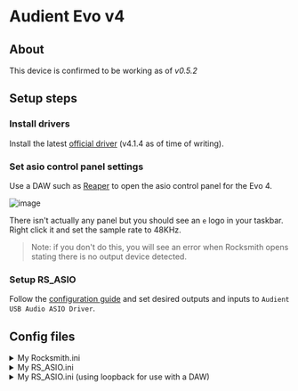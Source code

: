 # Audient Evo v4

## About

This device is confirmed to be working as of _v0.5.2_

## Setup steps

### Install drivers

Install the latest [official driver](https://evo.audio/products/evo-4/downloads/) (v4.1.4 as of time of writing).

### Set asio control panel settings

Use a DAW such as [Reaper](https://www.reaper.fm/) to open the asio control panel for the Evo 4.

![image](https://user-images.githubusercontent.com/10779424/86245120-ef2bad80-bba0-11ea-96cb-c04e88f91391.png)

There isn't actually any panel but you should see an `e` logo in your taskbar. Right click it and set the sample rate to 48KHz. 

> Note: if you don't do this, you will see an error when Rocksmith opens stating there is no output device detected.

### Setup RS_ASIO

Follow the [configuration guide](https://github.com/mdias/rs_asio#basic-configuration-guide) and set desired outputs and inputs to `Audient USB Audio ASIO Driver`.


## Config files

<details>
<summary>My Rocksmith.ini</summary>



```
[Audio]
EnableMicrophone=1
ExclusiveMode=1
LatencyBuffer=2
ForceDefaultPlaybackDevice=
ForceWDM=0
ForceDirectXSink=0
DumpAudioLog=0
MaxOutputBufferSize=
RealToneCableOnly=0
Win32UltraLowLatencyMode=1
[Renderer.Win32]
ShowGamepadUI=0
ScreenWidth=2560
ScreenHeight=1440
Fullscreen=0
VisualQuality=2
RenderingWidth=0
RenderingHeight=0
EnablePostEffects=1
EnableShadows=1
EnableHighResScope=1
EnableDepthOfField=1
EnablePerPixelLighting=1
MsaaSamples=4
DisableBrowser=0
[Net]
UseProxy=1
```

</details>

<details>
<summary>My RS_ASIO.ini</summary>



```
[Config]
EnableWasapiOutputs=0
EnableWasapiInputs=0
EnableAsio=1

[Asio]
; available buffer size modes:
;    driver - respect buffer size setting set in the driver
;    host   - use a buffer size as close as possible as that requested by the host application
;    custom - use the buffer size specified in CustomBufferSize field
BufferSizeMode=driver
CustomBufferSize=

[Asio.Output]
Driver=Audient USB Audio ASIO Driver
BaseChannel=0
EnableSoftwareEndpointVolumeControl=0
EnableSoftwareMasterVolumeControl=0
SoftwareMasterVolumePercent=100

[Asio.Input.0]
Driver=Audient USB Audio ASIO Driver
Channel=1
EnableSoftwareEndpointVolumeControl=0
EnableSoftwareMasterVolumeControl=0
SoftwareMasterVolumePercent=100

[Asio.Input.1]
Driver=
Channel=1
EnableSoftwareEndpointVolumeControl=1
EnableSoftwareMasterVolumeControl=1
SoftwareMasterVolumePercent=100
```

</details>

<details>
<summary>My RS_ASIO.ini (using loopback for use with a DAW)</summary>


```
[Config]
EnableWasapiOutputs=0
EnableWasapiInputs=0
EnableAsio=1

[Asio]
; available buffer size modes:
;    driver - respect buffer size setting set in the driver
;    host   - use a buffer size as close as possible as that requested by the host application
;    custom - use the buffer size specified in CustomBufferSize field
BufferSizeMode=driver
CustomBufferSize=

[Asio.Output]
Driver=Audient USB Audio ASIO Driver
BaseChannel=2
EnableSoftwareEndpointVolumeControl=0
EnableSoftwareMasterVolumeControl=0
SoftwareMasterVolumePercent=100

[Asio.Input.0]
Driver=Audient USB Audio ASIO Driver
Channel=1
EnableSoftwareEndpointVolumeControl=0
EnableSoftwareMasterVolumeControl=0
SoftwareMasterVolumePercent=100

[Asio.Input.1]
Driver=
Channel=1
EnableSoftwareEndpointVolumeControl=1
EnableSoftwareMasterVolumeControl=1
SoftwareMasterVolumePercent=100
```

</details>

